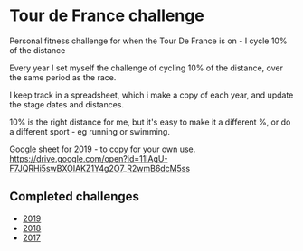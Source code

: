 # Tour de France challenge
Personal fitness challenge for when the Tour De France is on - I cycle 10% of the distance


Every year I set myself the challenge of cycling 10% of the distance, over the same period as the race.

I keep track in a spreadsheet, which i make a copy of each year, and update the stage dates and distances.

10% is the right distance for me, but it's easy to make it a different %, or do a different sport - eg running or swimming.

Google sheet for 2019 - to copy for your own use. https://drive.google.com/open?id=11IAgU-F7JQRHi5swBXOIAKZ1Y4g2O7_R2wmB6dcM5ss


## Completed challenges

* [2019](https://drive.google.com/open?id=1Q_x5YoQQtkuCv5r0gcfbpW-lwpWlGkEBVXep1KzszdM)
* [2018](https://drive.google.com/open?id=1CzeeoygDchos91_OI9TResd3UyKIIqPiSUv-L1F2Ghs)
* [2017](https://drive.google.com/open?id=1guCeeUoWKF85aPY3EOsYf-LTisi2grQWl6FlVSHaP9M)
